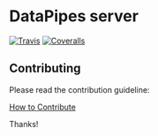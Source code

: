 # DataPipes server

[![Travis](https://img.shields.io/travis/akariv/datapipes/master.svg)](https://travis-ci.org/akariv/datapipes)
[![Coveralls](http://img.shields.io/coveralls/akariv/datapipes.svg?branch=master)](https://coveralls.io/r/akariv/datapipes?branch=master)

## Contributing

Please read the contribution guideline:

[How to Contribute](CONTRIBUTING.md)

Thanks!
